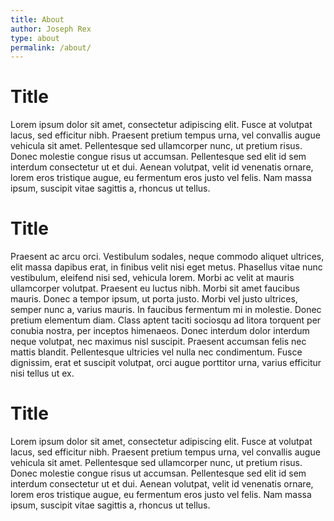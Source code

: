```yaml
---
title: About
author: Joseph Rex
type: about
permalink: /about/
---
```


# Title
Lorem ipsum dolor sit amet, consectetur adipiscing elit. Fusce at volutpat lacus, sed efficitur nibh. Praesent pretium tempus urna, vel convallis augue vehicula sit amet. Pellentesque sed ullamcorper nunc, ut pretium risus. Donec molestie congue risus ut accumsan. Pellentesque sed elit id sem interdum consectetur ut et dui. Aenean volutpat, velit id venenatis ornare, lorem eros tristique augue, eu fermentum eros justo vel felis. Nam massa ipsum, suscipit vitae sagittis a, rhoncus ut tellus.

# Title
Praesent ac arcu orci. Vestibulum sodales, neque commodo aliquet ultrices, elit massa dapibus erat, in finibus velit nisi eget metus. Phasellus vitae nunc vestibulum, eleifend nisi sed, vehicula lorem. Morbi ac velit at mauris ullamcorper volutpat. Praesent eu luctus nibh. Morbi sit amet faucibus mauris. Donec a tempor ipsum, ut porta justo. Morbi vel justo ultrices, semper nunc a, varius mauris. In faucibus fermentum mi in molestie. Donec pretium elementum diam. Class aptent taciti sociosqu ad litora torquent per conubia nostra, per inceptos himenaeos. Donec interdum dolor interdum neque volutpat, nec maximus nisl suscipit. Praesent accumsan felis nec mattis blandit. Pellentesque ultricies vel nulla nec condimentum. Fusce dignissim, erat et suscipit volutpat, orci augue porttitor urna, varius efficitur nisi tellus ut ex.

# Title
Lorem ipsum dolor sit amet, consectetur adipiscing elit. Fusce at volutpat lacus, sed efficitur nibh. Praesent pretium tempus urna, vel convallis augue vehicula sit amet. Pellentesque sed ullamcorper nunc, ut pretium risus. Donec molestie congue risus ut accumsan. Pellentesque sed elit id sem interdum consectetur ut et dui. Aenean volutpat, velit id venenatis ornare, lorem eros tristique augue, eu fermentum eros justo vel felis. Nam massa ipsum, suscipit vitae sagittis a, rhoncus ut tellus.
